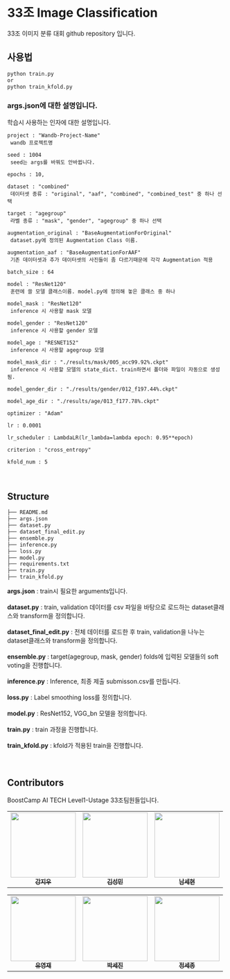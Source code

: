 # 33조 Image Classification
33조 이미지 분류 대회 github repository 입니다.

## 사용법
```bash
python train.py
or
python train_kfold.py
```

### args.json에 대한 설명입니다.
학습시 사용하는 인자에 대한 설명입니다.

```
project : "Wandb-Project-Name"
 wandb 프로젝트명

seed : 1004   
 seed는 args를 바꿔도 안바뀝니다.
 
epochs : 10,   

dataset : "combined"   
 데이터셋 종류 : "original", "aaf", "combined", "combined_test" 중 하나 선택
 
target : "agegroup"   
 라벨 종류 : "mask", "gender", "agegroup" 중 하나 선택
 
augmentation_original : "BaseAugmentationForOriginal"  
 dataset.py에 정의된 Augmentation Class 이름. 
 
augmentation_aaf : "BaseAugmentationForAAF"  
 기존 데이터셋과 추가 데이터셋의 사진들이 좀 다르기때문에 각각 Augmentation 적용
 
batch_size : 64   

model : "ResNet120"   
 훈련에 쓸 모델 클래스이름. model.py에 정의해 놓은 클래스 중 하나
 
model_mask : "ResNet120"
 inference 시 사용할 mask 모델
 
model_gender : "ResNet120"   
 inference 시 사용할 gender 모델
 
model_age : "RESNET152"   
 inference 시 사용할 agegroup 모델
 
model_mask_dir : "./results/mask/005_acc99.92%.ckpt"  
 inference 시 사용할 모델의 state_dict. train하면서 폴더와 파일이 자동으로 생성됨.
 
model_gender_dir : "./results/gender/012_f197.44%.ckpt" 

model_age_dir : "./results/age/013_f177.78%.ckpt" 

optimizer : "Adam"   

lr : 0.0001

lr_scheduler : LambdaLR(lr_lambda=lambda epoch: 0.95**epoch)

criterion : "cross_entropy"

kfold_num : 5
```


<br>

## Structure

```python
├── README.md
├── args.json
├── dataset.py
├── dataset_final_edit.py
├── ensemble.py
├── inference.py
├── loss.py
├── model.py
├── requirements.txt
├── train.py
├── train_kfold.py
```
**args.json** : train시 필요한 arguments입니다.<br><br>
**dataset.py** : train, validation 데이터를 csv 파일을 바탕으로 로드하는 dataset클래스와 transform을 정의합니다.<br><br>
**dataset_final_edit.py** : 전체 데이터를 로드한 후 train, validation을 나누는 dataset클래스와 transform을 정의합니다. <br><br>
**ensemble.py** : target(agegroup, mask, gender) folds에 입력된 모델들의 soft voting을 진행합니다. <br><br>
**inference.py** : Inference, 최종 제출 submisson.csv를 만듭니다.<br><br>
**loss.py** : Label smoothing loss를 정의합니다.<br><br>
**model.py** : ResNet152, VGG_bn 모델을 정의합니다. <br><br>
**train.py** : train 과정을 진행합니다.<br><br>
**train_kfold.py** : kfold가 적용된 train을 진행합니다. <br><br>
<br>

## Contributors
BoostCamp AI TECH Level1-Ustage 33조팀원들입니다. 

<table>
  <tr>
    <td align="center"><a href="https://github.com/jiwoo0212"><img src="https://user-images.githubusercontent.com/67720742/125877217-f8d4d731-e5a9-41f6-8820-5223a4d6b0c6.jpg" width="150" height="150"><br /><sub><b>강지우</b></sub></td>
    <td align="center"><a href="https://blog.naver.com/7tkfkd"><img src="https://ifh.cc/g/puHQTP.jpg" width="150" height="150"><br /><sub><b>김성민</b></sub></td>
     <td align="center"><a href="https://github.com/jiwoo0212"><img src="https://user-images.githubusercontent.com/67720742/125877217-f8d4d731-e5a9-41f6-8820-5223a4d6b0c6.jpg" width="150" height="150"><br /><sub><b>남세현</b></sub></td>
  </tr>
</table>

<table>
  <tr>
       <td align="center"><a href="https://github.com/uyeongjae"><img src="https://avatars.githubusercontent.com/u/53523319?v=4" width="150" height="150"><br /><sub><b>유영재</b></sub></td>
    <td align="center"><a href="https://github.com/pseeej"><img src="https://user-images.githubusercontent.com/49185035/132097668-01e941dc-a1db-47f6-a209-f3385249ecfb.png" width="150" height="150"><br /><sub><b>박세진</b></sub></td>
     <td align="center"><a href="https://github.com/jiwoo0212"><img src="https://user-images.githubusercontent.com/67720742/125877217-f8d4d731-e5a9-41f6-8820-5223a4d6b0c6.jpg" width="150" height="150"><br /><sub><b>정세종</b></sub></td>

